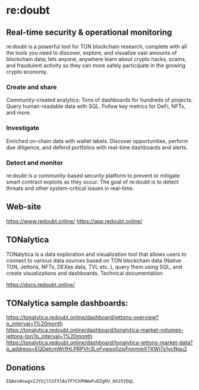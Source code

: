 # re:doubt
## Real-time security & operational monitoring

re:doubt is a powerful tool for TON blockchain research, complete with all the tools you need to discover, explore, and visualize vast amounts of blockchain data; lets anyone, anywhere learn about crypto hacks, scams, and fraudulent activity so they can more safely participate in the growing crypto economy.

### Create and share
Community-created analytics: Tons of dashboards for hundreds of projects. Query human-readable data with SQL. Follow key metrics for DeFi, NFTs, and more.

### Investigate
Enriched on-chain data with wallet labels. Discover opportunities, perform due diligence, and defend portfolios with real-time dashboards and alerts.

### Detect and monitor
re:doubt is a community-based security platform to prevent or mitigate smart contract exploits as they occur. The goal of re:doubt is to detect threats and other system-critical issues in real-time.

## Web-site

https://www.redoubt.online/
https://app.redoubt.online/

## TONalytica

TONalytica is a data exploration and visualization tool that allows users to connect to various data sources based on TON blockchain data (Native TON, Jettons, NFTs, DEXes data, TVL etc..), query them using SQL, and create visualizations and dashboards. Technical documentation:

https://docs.redoubt.online/

## TONalytica sample dashboards:

https://tonalytica.redoubt.online/dashboard/jettons-overview?p_interval=1%20month
https://tonalytica.redoubt.online/dashboard/tonalytica-market-volumes-jettons-ton?p_interval=1%20month
https://tonalytica.redoubt.online/dashboard/tonalytica-jettons-market-data?p_address=EQDetcmWrfHLPRPVh3LoFvwso0zsjFnpmmXTKWj7s1ycNgu2


## Donations
```EQAesWswgxIJYUjlCGfXlAvTFYChPHWwFuDZgRU_661XYDqL```
